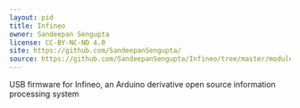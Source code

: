```yaml
---
layout: pid
title: Infineo
owner: Sandeepan Sengupta
license: CC-BY-NC-ND 4.0
site: https://github.com/SandeepanSengupta/
source: https://github.com/SandeepanSengupta/Infineo/tree/master/module/sources/0.0.1/unit/cores/arduino
---
```

USB firmware for Infineo, an Arduino derivative open source information processing system
